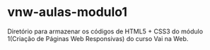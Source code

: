 # vnw-aulas-modulo1
Diretório para armazenar os códigos de HTML5 + CSS3 do módulo 1(Criação de Páginas Web Responsivas) do curso Vai na Web.
